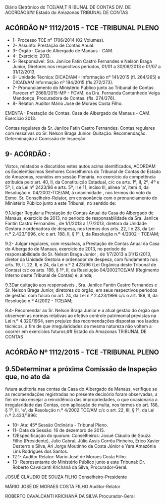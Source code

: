 Diário Eletrônico do TCE/AM,T R IBUNAL DE CONTAS DIV. DE ACÓRDÃOS## Estado do Amazonas TRIBUNAL DE CONTAS

## ACÓRDÃO Nº 1112/2015 - TCE -TRIBUNAL PLENO

- 1- Processo TCE nº 1706/2014 (02 Volumes).
- 2- Assunto: Prestação de Contas Anual.
- 3- Órgão : Casa de Albergado de Manaus - CAM.
- 4- Exercício: 2013.
- 5- Responsável: Sra. Janilce Fatin Castro Fernandes e Nelson Braga Junior, Diretores nos respectivos períodos, 01/01 a 30/06/2013 e 01/07 a 31/12/2013.
- 6- Unidade Técnica: DICAD/AM -  Informação nº 141/2015 (fl. 264/265) e DICAD/AM  Informação nº 194/2015 (fls.272/273).
- 7-  Pronunciamento  do Ministério Público  junto  ao Tribunal  de Contas: Parecer  nº 2669/2015-MP - FCVM, da Dra. Fernanda Cantanhede Veiga Mendonça, Procuradora de Contas. (fls. 274/276).
- 8- Relator: Auditor Mário José de Moraes Costa Filho.

EMENTA : Prestação de Contas. Casa de Albergado de Manaus - CAM. Exercício 2013.

Contas regulares da Sr. Janilce Fatin Castro Fernandes. Contas regulares com ressalvas do Sr. Nelson  Braga  Junior.  Quitação.  Recomendação. Determinação à Comissão de Inspeção.

## 9- ACÓRDÃO :

Vistos, relatados e discutidos estes autos acima identificados, ACORDAM os Excelentíssimos Senhores Conselheiros do Tribunal de Contas do Estado do Amazonas, reunidos em sessão Plenária, no exercício da competência atribuída pelo  art.  40,  II, da Constituição Estadual, c/c os arts. 1º, II, 2º, 4º e 5º, I, da Lei nº 2423/96 e arts. 5º, II e 11, inciso  III,  alínea  'a',  item  4,  da  Resolução  n.  04/2002-TCE/AM, à  unanimidade ,  nos termos do voto do Exmo. Sr. Conselheiro-Relator, em consonância com o pronunciamento do Ministério Público junto a este Tribunal, no sentido de:

9.1Julgar  Regular  a Prestação  de  Contas  Anual  da  Casa  do Albergado de Manaus, exercício de 2013, no período de responsabilidade da Sra. Janilce Fantin  Castro  Fernandes , de  1/1/2013  a  1/7/2013,  diretora  da  Unidade  Gestora  e ordenadora de despesa, nos termos dos arts. 22, I e 23, da Lei n.º 2.423/1996, c/c o art. 188, II, § 1º, I, da Resolução n.º 4/2002 - TCE/AM;

9.2- Julgar regulares, com ressalvas, a Prestação de Contas Anual da Casa do Albergado de Manaus, exercício de 2013, no período de responsabilidade do Sr. Nelson Braga Junior , de 1/7/2013 a 31/12/2013, diretor da Unidade Gestora e ordenador de  despesa,  com  fundamento  nos  arts.  19,  II,  22,  II,  e  24,  da  Lei  n.º  2.423/96  (Lei Orgânica  deste  Tribunal  de  Contas)  c/c  os  arts.  188,  §  1º,  II,  da  Resolução  04/2002TCE/AM (Regimento Interno deste Tribunal de Contas) e, ainda;

9.3Dar  quitação  aos  responsáveis , Sra. Janilce Fantin Castro Fernandes e Sr. Nelson Braga Junior, diretores do órgão, em seus respectivos períodos de gestão, com fulcro no art. 24, da Lei n.º 2.423/1996 c/c o art. 189, II, da Resolução n.º 4/2002 - TCE/AM;

9.4- Recomendar ao Sr. Nelson Braga Junior e a atual gestão do órgão que  observem  as  normas  relativas  ao  efetivo  controle  patrimonial  previstas  na  Lei  n.º 4.320/1964,  sem  prejuízo  das  recomendações  dispostas  nos  laudos  técnicos,  a  fim  de que irregularidades de mesma natureza não voltem a ocorrer em exercícios futuros;## Estado do Amazonas TRIBUNAL DE CONTAS

## ACÓRDÃO Nº 1112/2015 - TCE -TRIBUNAL PLENO

## 9.5Determinar  a  próxima  Comissão  de  Inspeção que,  no  ato  da

futura auditoria nas  contas  da  Casa  do Albergado  de Manaus,  verifique se as recomendações registradas no presente decisório foram observadas, a fim de não ensejar a reincidência das impropriedades, o que ocasionaria  a irregularidade  das Contas, com aplicação  de  multa,  nos  termos  do  art.  188,  §  1º,  III,  'e',  da  Resolução  n.º  4/2002  TCE/AM c/c o art. 22, III, § 1º, da Lei n.º 2.423/1996:

- 10- Ata: 45ª Sessão Ordinária - Tribunal Pleno.
- 11- Data da Sessão: 16 de dezembro de 2015.
- 12Especificação do quorum: Conselheiros: Josué Cláudio de Souza Filho (Presidente), Julio Cabral, Júlio  Assis Corrêa Pinheiro, Érico Xavier Desterro e Silva, Ari Jorge Moutinho da Costa Júnior e Yara Amazônia Lins Rodrigues dos Santos.
- 12.1- Auditor Relator: Mario José de Moraes Costa Filho.
- 13- Representante do Ministério Público junto a este Tribunal: Dr. Roberto Cavalcanti Krichanã da Silva, Procurador-Geral.

JOSUÉ CLÁUDIO DE SOUZA FILHO Conselheiro-Presidente

MÁRIO JOSÉ DE MORAES COSTA FILHO Auditor-Relator

ROBERTO CAVALCANTI KRICHANÃ DA SILVA Procurador-Geral